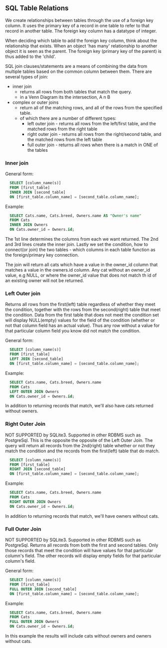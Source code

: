 ## SQL Table Relations

We create relationships between tables through the use of a foreign key column. It uses the primary key of a record in one table to refer to that record in another table.   The foreign key column has a datatype of integer.

When deciding which table to add the foreign key column, think about the relationship that exists. When an object 'has many' relationship to another object it is seen as the parent. The foreign key (primary key of the parent) is thus added to the 'child'.

SQL join clauses/statements are a means of combining the data from multiple tables based on the common column between them. There are several types of join:
  * inner join
    - returns all rows from both tables that match the query.
    - in a Venn Diagram its the intersection, A n B
  * complex or outer joins
    - return all of the matching rows, and all of the rows from the specified table.
    - of which there are a number of different types:
      * left outer join - returns all rows from the left/first table, and the matched rows from the right table
      * right outer join - returns all rows from the right/second table, and the matched rows from the left table
      * full outer join - returns all rows when there is a match in ONE of the tables

### Inner join

General form:

```sql
  SELECT [column_name(s)]
  FROM [first_table]
  INNER JOIN [second_table]
  ON [first_table.column_name] = [second_table.column_name];
```

Example:

```sql
  SELECT Cats.name, Cats.breed, Owners.name AS "Owner's name"
  FROM Cats
  INNER JOIN Owners
  ON Cats.owner_id = Owners.id;
```

The 1st line determines the columns from each we want returned.
The 2nd and 3rd lines create the inner join.
Lastly we set the condition, how to connect(or join) the two tables - which columns in each table function as the foreign/primary key connection.

The join will return all cats which have a value in the owner_id column that matches a value in the owners.id column. Any cat without an owner_id value, e.g NULL, or where the owner_id value that does not match th id of an existing owner will not be returned.


### Left Outer join

Returns all rows from the first(left) table regardless of whether they meet the condition, together with the rows from the second(right) table that meet  the condition. Data from the first table that does not meet the condition set will display NULL(empty) values for the field of the condition (whether or not that column field has an actual value). Thus any row without a value for that particular column field you know did not match the condition.

General form:

```sql
  SELECT [column_name(s)]
  FROM [first_table]
  LEFT JOIN [second_table]
  ON [first_table.column_name] = [second_table.column_name];
```

Example:

```sql
  SELECT Cats.name, Cats.breed, Owners.name
  FROM Cats
  LEFT OUTER JOIN Owners
  ON Cats.owner_id = Owners.id;
```

In addition to returning records that match, we'll also have cats returned without owners.


### Right Outer Join

NOT SUPPORTED by SQLite3. Supported in other RDBMS such as PostgreSql.
This is the opposite the opposite of the Left Outer Join. The query will return all records from the 2nd(right) table whether or not they match the condition and the records from the first(left) table that do match.

```sql
  SELECT [column_name(s)]
  FROM [first_table]
  RIGHT JOIN [second_table]
  ON [first_table.column_name] = [second_table.column_name];
```
Example:

```sql
  SELECT Cats.name, Cats.breed, Owners.name
  FROM Cats
  RIGHT OUTER JOIN Owners
  ON Cats.owner_id = Owners.id;
```

In addition to returning records that match, we'll have owners without cats.


### Full Outer Join

NOT SUPPORTED by SQLite3. Supported in other RDBMS such as PostgreSql.
Returns all records from both the first and second tables. Only those records that meet the condition will have values for that particular column's field. The other records will display empty fields for that particular column's field.

General form:

```sql
  SELECT [column_name(s)]
  FROM [first_table]
  FULL OUTER JOIN [second_table]
  ON [first_table.column_name] = [second_table.column_name];
```

Example:

```sql
  SELECT Cats.name, Cats.breed, Owners.name
  FROM Cats
  FULL OUTER JOIN Owners
  ON Cats.owner_id = Owners.id;
```

In this example the results will include cats without owners and owners without cats.
